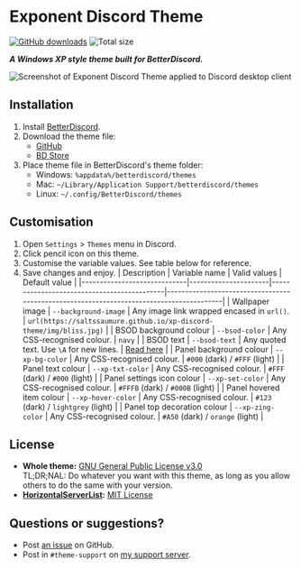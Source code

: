 # Exponent Discord Theme
[![GitHub downloads](https://img.shields.io/github/downloads/saltssaumure/xp-discord-theme/total?color=purple&label=GitHub%20downloads&style=flat-square)](https://github.com/Saltssaumure/xp-discord-theme/releases/latest "Latest release")
![Total size](https://img.shields.io/github/repo-size/saltssaumure/xp-discord-theme?style=flat-square "Total size")

***A Windows XP style theme built for BetterDiscord.***

![Screenshot of Exponent Discord Theme applied to Discord desktop client](https://user-images.githubusercontent.com/29710355/200100486-a816673f-1b8d-4739-a9c6-b8fb14bd67b5.png)

## Installation
1. Install [BetterDiscord](https://betterdiscord.app/).
2. Download the theme file:
    - [GitHub](https://github.com/Saltssaumure/xp-discord-theme/releases/latest)
    - [BD Store](https://betterdiscord.app/theme/Exponent)
3. Place theme file in BetterDiscord's theme folder:
    - Windows: `%appdata%/betterdiscord/themes`
    - Mac: `~/Library/Application Support/betterdiscord/themes`
    - Linux: `~/.config/BetterDiscord/themes`
    
## Customisation
1. Open `Settings` > `Themes` menu in Discord.
2. Click pencil icon on this theme.
3. Customise the variable values. See table below for reference.
4. Save changes and enjoy.
| Description                 | Variable name        | Valid values                               | Default value                                                                           |
|-----------------------------|----------------------|--------------------------------------------|-----------------------------------------------------------------------------------------|
| Wallpaper  image            | `--background-image` | Any image link wrapped encased in `url()`. | `url(https://saltssaumure.github.io/xp-discord-theme/img/bliss.jpg)`                    |
| BSOD background colour      | `--bsod-color`       | Any CSS-recognised colour.                 | `navy`                                                                                  |
| BSOD text                   | `--bsod-text`        | Any quoted text. Use `\A` for new lines.   | [Read here](https://github.com/Saltssaumure/xp-discord-theme/blob/main/scss/_bsod.scss) |
| Panel background colour     | `--xp-bg-color`      | Any CSS-recognised colour.                 | `#000` (dark) / `#FFF` (light)                                                          |
| Panel text colour           | `--xp-txt-color`     | Any CSS-recognised colour.                 | `#FFF` (dark) / `#000` (light)                                                          |
| Panel settings icon colour  | `--xp-set-color`     | Any CSS-recognised colour.                 | `#FFFB` (dark) / `#000B` (light)                                                        |
| Panel hovered item colour   | `--xp-hover-color`   | Any CSS-recognised colour.                 | `#123` (dark) / `lightgrey` (light)                                                     |
| Panel top decoration colour | `--xp-zing-color`    | Any CSS-recognised colour.                 | `#A50` (dark) / `orange` (light)                                                        |

## License
- **Whole theme:** [GNU General Public License v3.0](https://github.com/Saltssaumure/xp-discord-theme/blob/main/LICENSE)  
<span title="Too long; didn't read; not a lawyer">TL;DR;NAL</span>: Do whatever you want with this theme, as long as you allow others to do the same with your version.
- **[HorizontalServerList](https://github.com/DiscordStyles/HorizontalServerList):** [MIT License](https://github.com/DiscordStyles/HorizontalServerList/blob/master/LICENSE.md)

## Questions or suggestions?
- Post [an issue](https://github.com/Saltssaumure/xp-discord-theme/issues) on GitHub.
- Post in `#theme-support` on [my support server](https://discord.gg/uy8nKQVatp).
